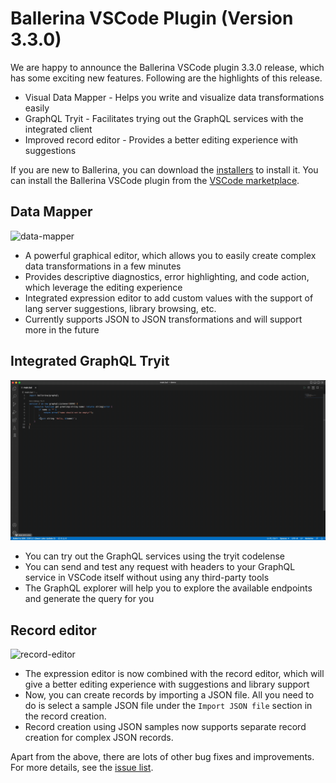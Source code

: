 # Ballerina VSCode Plugin (Version 3.3.0) 

We are happy to announce the Ballerina VSCode plugin 3.3.0 release, which has some exciting new features. Following are the highlights of this release.
- Visual Data Mapper - Helps you write and visualize data transformations easily
- GraphQL Tryit - Facilitates  trying out the GraphQL services with the integrated client 
- Improved record editor - Provides a better editing experience with suggestions 

If you are new to Ballerina, you can download the [installers](/downloads/#swanlake) to install it. You can install the Ballerina VSCode plugin from the [VSCode marketplace](https://marketplace.visualstudio.com/items?itemName=WSO2.ballerina). 

## Data Mapper
![data-mapper](./../../resources/release-notes/3.3.0/data-mapper.gif)
- A powerful graphical editor, which allows you to easily create complex data transformations in a few minutes
- Provides descriptive diagnostics, error highlighting, and code action, which leverage the editing experience
- Integrated expression editor to add custom values with the support of lang server suggestions, library browsing, etc.
- Currently supports JSON to JSON transformations and will support more in the future

## Integrated GraphQL Tryit
![graphql-tryit](./../../resources/release-notes/3.3.0/graphql-tryit.gif)
- You can try out the GraphQL services using the tryit codelense 
- You can send and test any request with headers to your GraphQL service in VSCode itself without using any third-party tools
- The GraphQL explorer will help you to explore the available endpoints and  generate the query for you

## Record editor
![record-editor](./../../resources/release-notes/3.3.0/record-editor.gif)
- The expression editor is now combined with the record editor, which will give a better editing experience with suggestions and library support
- Now, you can create records by importing a JSON file. All you need to do is select a sample JSON file under the `Import JSON file` section in the record creation.
- Record creation using JSON samples now supports separate record creation for complex JSON records. 

Apart from the above, there are lots of other bug fixes and improvements. For more details, see the [issue list](). 

